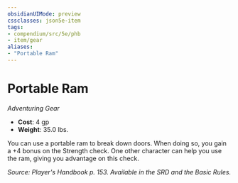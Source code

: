 ```yaml
---
obsidianUIMode: preview
cssclasses: json5e-item
tags:
- compendium/src/5e/phb
- item/gear
aliases: 
- "Portable Ram"
---
```

# Portable Ram
*Adventuring Gear*  

- **Cost**: 4 gp
- **Weight**: 35.0 lbs.

You can use a portable ram to break down doors. When doing so, you gain a +4 bonus on the Strength check. One other character can help you use the ram, giving you advantage on this check.

*Source: Player's Handbook p. 153. Available in the SRD and the Basic Rules.*